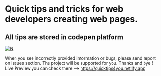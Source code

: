 # Quick tips and tricks for web developers creating web pages.

## All tips are stored in codepen platform

[![N](https://upload.wikimedia.org/wikipedia/commons/9/9a/CodePen_logo.png)](https://codepen.io/)

When you see incorrectly provided information or bugs, please send report on issues section. The project will be supported for you. Thanks and bye !
Live Preview you can check there --> https://quicktips4you.netlify.app
